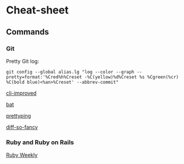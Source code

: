 # Cheat-sheet

## Commands
### Git

Pretty Git log:
```
git config --global alias.lg "log --color --graph --pretty=format:'%Cred%h%Creset -%C(yellow)%d%Creset %s %Cgreen(%cr) %C(bold blue)<%an>%Creset' --abbrev-commit"
```
[cli-improved](https://remysharp.com/2018/08/23/cli-improved)

[bat](https://github.com/sharkdp/bat)

[prettyping](http://denilson.sa.nom.br/prettyping/)

[diff-so-fancy](https://github.com/so-fancy/diff-so-fancy)


### Ruby and Ruby on Rails

[Ruby Weekly](http://rubyweekly.com/)



